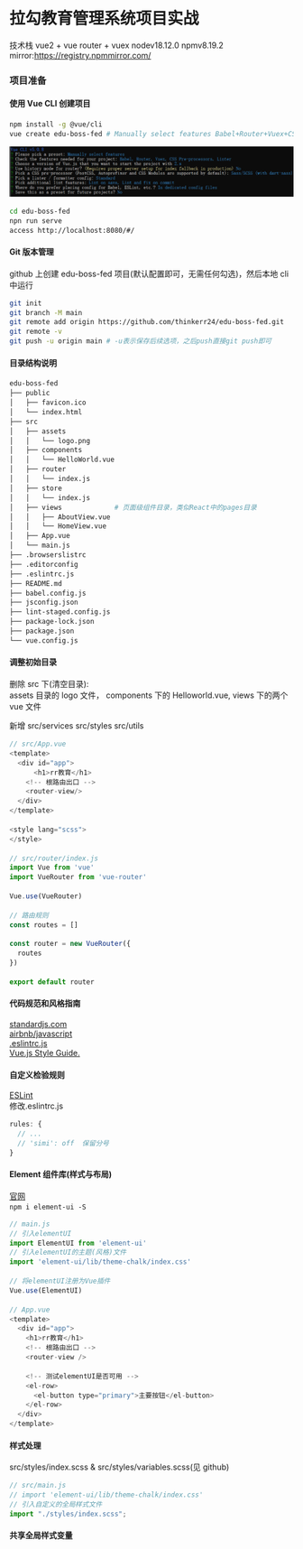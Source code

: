 # 拉勾教育管理系统项目实战

技术栈 vue2 + vue router + vuex nodev18.12.0 npmv8.19.2 mirror:https://registry.npmmirror.com/

### 项目准备

#### 使用 Vue CLI 创建项目

```bash
npm install -g @vue/cli
vue create edu-boss-fed # Manually select features Babel+Router+Vuex+CSS Pre-processors+Linter/Formatter + v2
```

![选项](./img/vue-cli-createproj.png)

```bash
cd edu-boss-fed
npn run serve
access http://localhost:8080/#/
```

#### Git 版本管理

github 上创建 edu-boss-fed 项目(默认配置即可，无需任何勾选)，然后本地 cli 中运行

```bash
git init
git branch -M main
git remote add origin https://github.com/thinkerr24/edu-boss-fed.git
git remote -v
git push -u origin main # -u表示保存后续选项，之后push直接git push即可
```

#### 目录结构说明

```bash
edu-boss-fed
├── public
│   ├── favicon.ico
│   └── index.html
├── src
│   ├── assets
│   │   └── logo.png
│   ├── components
│   │   └── HelloWorld.vue
│   ├── router
│   │   └── index.js
│   ├── store
│   │   └── index.js
│   ├── views             # 页面级组件目录，类似React中的pages目录
│   │   ├── AboutView.vue
│   │   └── HomeView.vue
│   ├── App.vue
│   └── main.js
├── .browserslistrc
├── .editorconfig
├── .eslintrc.js
├── README.md
├── babel.config.js
├── jsconfig.json
├── lint-staged.config.js
├── package-lock.json
├── package.json
└── vue.config.js
```

#### 调整初始目录

删除 src 下(清空目录):<br/>
assets 目录的 logo 文件， components 下的 Helloworld.vue, views 下的两个 vue 文件 <br/>

新增 src/services src/styles src/utils <br/>

```js
// src/App.vue
<template>
  <div id="app">
      <h1>rr教育</h1>
    <!-- 根路由出口 -->
    <router-view/>
  </div>
</template>

<style lang="scss">
</style>

// src/router/index.js
import Vue from 'vue'
import VueRouter from 'vue-router'

Vue.use(VueRouter)

// 路由规则
const routes = []

const router = new VueRouter({
  routes
})

export default router

```

#### 代码规范和风格指南

[standardjs.com](https://standardjs.com/) <br/>
[airbnb/javascript](https://github.com/airbnb/javascript) <br/>
[.eslintrc.js](https://eslint.vuejs.org/) <br/>
[Vue.js Style Guide.](https://v2.cn.vuejs.org/v2/style-guide/)

#### 自定义检验规则

[ESLint](https://zh-hans.eslint.org/docs/latest/) <br/>
修改.eslintrc.js

```js
rules: {
  // ...
  // 'simi': off  保留分号
}
```

#### Element 组件库(样式与布局)

[官网](https://element.eleme.cn/#/zh-CN)<br/>
`npm i element-ui -S`

```js
// main.js
// 引入elementUI
import ElementUI from 'element-ui'
// 引入elementUI的主题(风格)文件
import 'element-ui/lib/theme-chalk/index.css'

// 将elementUI注册为Vue插件
Vue.use(ElementUI)

// App.vue
<template>
  <div id="app">
    <h1>rr教育</h1>
    <!-- 根路由出口 -->
    <router-view />

    <!-- 测试elementUI是否可用 -->
    <el-row>
      <el-button type="primary">主要按钮</el-button>
    </el-row>
  </div>
</template>
```

#### 样式处理

src/styles/index.scss & src/styles/variables.scss(见 github)

```js
// src/main.js
// import 'element-ui/lib/theme-chalk/index.css'
// 引入自定义的全局样式文件
import "./styles/index.scss";
```

#### 共享全局样式变量